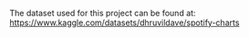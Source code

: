 The dataset used for this project can be found at: https://www.kaggle.com/datasets/dhruvildave/spotify-charts

